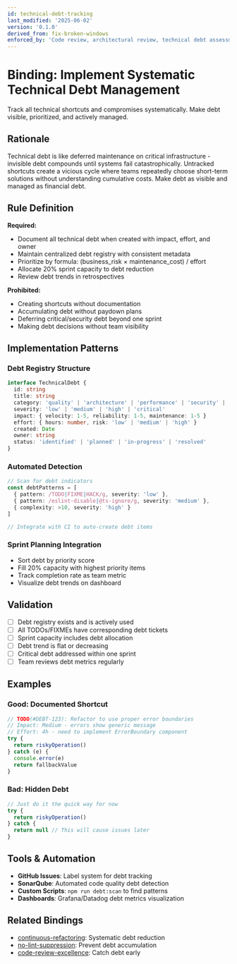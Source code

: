 ```yaml
---
id: technical-debt-tracking
last_modified: '2025-06-02'
version: '0.1.0'
derived_from: fix-broken-windows
enforced_by: 'Code review, architectural review, technical debt assessment processes'
---
```


# Binding: Implement Systematic Technical Debt Management

Track all technical shortcuts and compromises systematically. Make debt visible, prioritized, and actively managed.

## Rationale

Technical debt is like deferred maintenance on critical infrastructure - invisible debt compounds until systems fail catastrophically. Untracked shortcuts create a vicious cycle where teams repeatedly choose short-term solutions without understanding cumulative costs. Make debt as visible and managed as financial debt.

## Rule Definition

**Required:**
- Document all technical debt when created with impact, effort, and owner
- Maintain centralized debt registry with consistent metadata
- Prioritize by formula: (business_risk × maintenance_cost) / effort
- Allocate 20% sprint capacity to debt reduction
- Review debt trends in retrospectives

**Prohibited:**
- Creating shortcuts without documentation
- Accumulating debt without paydown plans
- Deferring critical/security debt beyond one sprint
- Making debt decisions without team visibility

## Implementation Patterns

### Debt Registry Structure
```typescript
interface TechnicalDebt {
  id: string
  title: string
  category: 'quality' | 'architecture' | 'performance' | 'security' | 'testing'
  severity: 'low' | 'medium' | 'high' | 'critical'
  impact: { velocity: 1-5, reliability: 1-5, maintenance: 1-5 }
  effort: { hours: number, risk: 'low' | 'medium' | 'high' }
  created: Date
  owner: string
  status: 'identified' | 'planned' | 'in-progress' | 'resolved'
}
```

### Automated Detection
```typescript
// Scan for debt indicators
const debtPatterns = [
  { pattern: /TODO|FIXME|HACK/g, severity: 'low' },
  { pattern: /eslint-disable|@ts-ignore/g, severity: 'medium' },
  { complexity: >10, severity: 'high' }
]

// Integrate with CI to auto-create debt items
```

### Sprint Planning Integration
- Sort debt by priority score
- Fill 20% capacity with highest priority items
- Track completion rate as team metric
- Visualize debt trends on dashboard

## Validation

- [ ] Debt registry exists and is actively used
- [ ] All TODOs/FIXMEs have corresponding debt tickets
- [ ] Sprint capacity includes debt allocation
- [ ] Debt trend is flat or decreasing
- [ ] Critical debt addressed within one sprint
- [ ] Team reviews debt metrics regularly

## Examples

### Good: Documented Shortcut
```typescript
// TODO(#DEBT-123): Refactor to use proper error boundaries
// Impact: Medium - errors show generic message
// Effort: 4h - need to implement ErrorBoundary component
try {
  return riskyOperation()
} catch (e) {
  console.error(e)
  return fallbackValue
}
```

### Bad: Hidden Debt
```typescript
// Just do it the quick way for now
try {
  return riskyOperation()
} catch {
  return null // This will cause issues later
}
```

## Tools & Automation

- **GitHub Issues**: Label system for debt tracking
- **SonarQube**: Automated code quality debt detection
- **Custom Scripts**: `npm run debt:scan` to find patterns
- **Dashboards**: Grafana/Datadog debt metrics visualization

## Related Bindings

- [continuous-refactoring](continuous-refactoring.md): Systematic debt reduction
- [no-lint-suppression](no-lint-suppression.md): Prevent debt accumulation
- [code-review-excellence](code-review-excellence.md): Catch debt early

